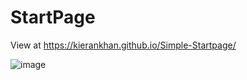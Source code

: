 # StartPage

View at https://kierankhan.github.io/Simple-Startpage/

![image](https://user-images.githubusercontent.com/46981299/193476960-ef5e82c3-e86d-4a34-b4e3-fa2f20199c38.png)
